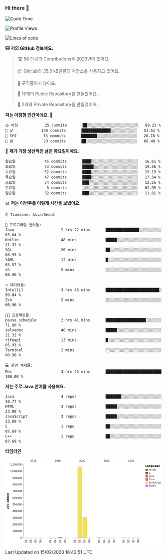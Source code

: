 ### Hi there 👋

<!--
**otm0937/otm0937** is a ✨ _special_ ✨ repository because its `README.md` (this file) appears on your GitHub profile.

Here are some ideas to get you started:

- 🔭 I’m currently working on ...
- 🌱 I’m currently learning ...
- 👯 I’m looking to collaborate on ...
- 🤔 I’m looking for help with ...
- 💬 Ask me about ...
- 📫 How to reach me: ...
- 😄 Pronouns: ...
- ⚡ Fun fact: ...
-->

  <!--START_SECTION:waka-->
![Code Time](http://img.shields.io/badge/Code%20Time-925%20hrs%209%20mins-blue)

![Profile Views](http://img.shields.io/badge/Profile%20Views-6-blue)

![Lines of code](https://img.shields.io/badge/%EC%A0%80%EB%8A%94%20%EC%97%AC%ED%83%9C%EA%B9%8C%EC%A7%80%20-1%20Million%20%EC%A4%84%EC%9D%98%20%EC%BD%94%EB%93%9C%EB%A5%BC%20%EC%9E%91%EC%84%B1%ED%96%88%EC%96%B4%EC%9A%94.-blue)

**🐱 저의 GitHub 정보에요.** 

> 🏆 58 만큼의 Contributions을 2023년에 했어요
 > 
> 📦 GitHub의 35.5 kB만큼의 저장소를 사용하고 있어요. 
 > 
> 🚫 구직중이지 않아요.
 > 
> 📜 15개의 Public Repository를 만들었어요. 
 > 
> 🔑 2개의 Private Repository를 만들었어요.  
 > 
**저는 아침형 인간이에요. 🐤** 

```text
🌞 아침            25 commits       ██░░░░░░░░░░░░░░░░░░░░░░░   09.23 % 
🌆 낮　           145 commits       █████████████░░░░░░░░░░░░   53.51 % 
🌃 저녁            78 commits       ███████░░░░░░░░░░░░░░░░░░   28.78 % 
🌙 밤　            23 commits       ██░░░░░░░░░░░░░░░░░░░░░░░   08.49 % 

```
📅 **제가 가장 생산적인 날은 화요일이에요.** 

```text
월요일             45 commits       ████░░░░░░░░░░░░░░░░░░░░░   16.61 % 
화요일             53 commits       █████░░░░░░░░░░░░░░░░░░░░   19.56 % 
수요일             52 commits       ████░░░░░░░░░░░░░░░░░░░░░   19.19 % 
목요일             47 commits       ████░░░░░░░░░░░░░░░░░░░░░   17.34 % 
금요일             34 commits       ███░░░░░░░░░░░░░░░░░░░░░░   12.55 % 
토요일              8 commits       ░░░░░░░░░░░░░░░░░░░░░░░░░   02.95 % 
일요일             32 commits       ███░░░░░░░░░░░░░░░░░░░░░░   11.81 % 

```


📊 **저는 이번주를 이렇게 시간을 보냈어요.** 

```text
⌚︎ Timezone: Asia/Seoul

💬 프로그래밍 언어들: 
Java                     2 hrs 22 mins       ███████████████░░░░░░░░░░   63.04 % 
Kotlin                   48 mins             █████░░░░░░░░░░░░░░░░░░░░   21.32 % 
SQL                      20 mins             ██░░░░░░░░░░░░░░░░░░░░░░░   08.95 % 
YAML                     12 mins             █░░░░░░░░░░░░░░░░░░░░░░░░   05.57 % 
sh                       2 mins              ░░░░░░░░░░░░░░░░░░░░░░░░░   00.96 % 

🔥 에디터들: 
IntelliJ                 3 hrs 43 mins       ████████████████████████░   99.04 % 
Zsh                      2 mins              ░░░░░░░░░░░░░░░░░░░░░░░░░   00.96 % 

🐱‍💻 프로젝트들: 
pause_schedule           2 hrs 41 mins       ██████████████████░░░░░░░   71.80 % 
solvedac                 48 mins             █████░░░░░░░░░░░░░░░░░░░░   21.32 % 
rifeapi                  13 mins             █░░░░░░░░░░░░░░░░░░░░░░░░   05.93 % 
Terminal                 2 mins              ░░░░░░░░░░░░░░░░░░░░░░░░░   00.96 % 

💻 운영 체제들: 
Mac                      3 hrs 45 mins       █████████████████████████   100.00 % 

```

**저는 주로 Java 언어를 사용해요.** 

```text
Java                     4 repos             ███████░░░░░░░░░░░░░░░░░░   30.77 % 
HTML                     3 repos             █████░░░░░░░░░░░░░░░░░░░░   23.08 % 
JavaScript               3 repos             █████░░░░░░░░░░░░░░░░░░░░   23.08 % 
C                        1 repo              ██░░░░░░░░░░░░░░░░░░░░░░░   07.69 % 
C++                      1 repo              ██░░░░░░░░░░░░░░░░░░░░░░░   07.69 % 

```


**타임라인**

![Chart not found](https://raw.githubusercontent.com/otm0937/otm0937/main/charts/bar_graph.png) 


 Last Updated on 15/02/2023 18:42:51 UTC
<!--END_SECTION:waka-->
